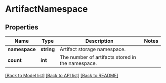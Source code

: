 # ArtifactNamespace

## Properties
Name | Type | Description | Notes
------------ | ------------- | ------------- | -------------
**namespace** | **string** | Artifact storage namespace. | 
**count** | **int** | The number of artifacts stored in the namespace. | 

[[Back to Model list]](../README.md#documentation-for-models) [[Back to API list]](../README.md#documentation-for-api-endpoints) [[Back to README]](../README.md)


